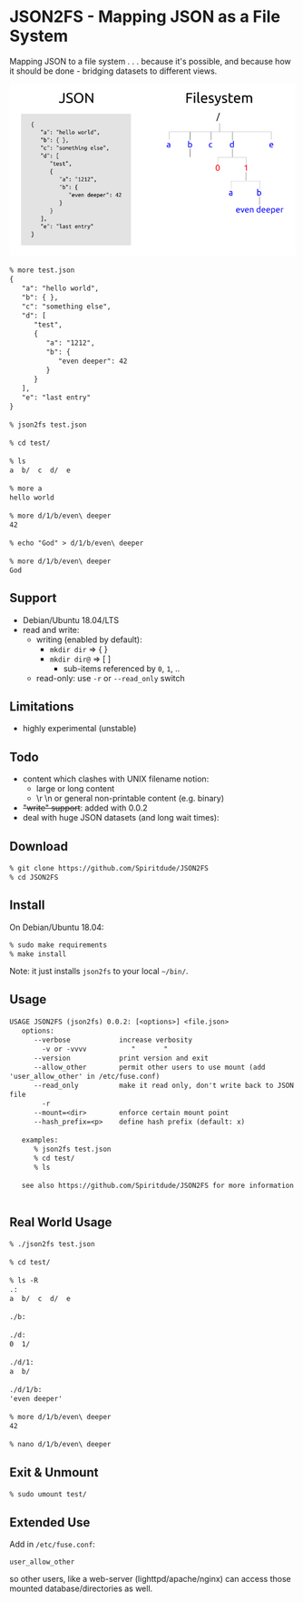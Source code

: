 # JSON2FS - Mapping JSON as a File System

Mapping JSON to a file system . . . because it's possible, and because how it should be done - bridging datasets to different views.

![JSON2FS Concept](images/json2fs-example.png)

```
% more test.json
{  
   "a": "hello world",
   "b": { },
   "c": "something else",
   "d": [
      "test",
      {  
         "a": "1212",
         "b": {
            "even deeper": 42
         }
      }
   ],
   "e": "last entry"
}

% json2fs test.json

% cd test/

% ls
a  b/  c  d/  e

% more a
hello world

% more d/1/b/even\ deeper
42

% echo "God" > d/1/b/even\ deeper

% more d/1/b/even\ deeper
God

```

## Support
- Debian/Ubuntu 18.04/LTS
- read and write:
  - writing (enabled by default):
    - `mkdir dir` => { }
    - `mkdir dir@` => [ ]
      - sub-items referenced by `0`, `1`, ..
  - read-only: use `-r` or `--read_only` switch

## Limitations
- highly experimental (unstable)

## Todo
- content which clashes with UNIX filename notion:
  - large or long content
  - \r \n or general non-printable content (e.g. binary)
- ~~"write" support~~: added with 0.0.2
- deal with huge JSON datasets (and long wait times):
  
## Download
```
% git clone https://github.com/Spiritdude/JSON2FS
% cd JSON2FS
```

## Install

On Debian/Ubuntu 18.04:
```
% sudo make requirements
% make install
```
Note: it just installs `json2fs` to your local `~/bin/`.

## Usage

```
USAGE JSON2FS (json2fs) 0.0.2: [<options>] <file.json>
   options:
      --verbose            increase verbosity
        -v or -vvvv           "       "
      --version            print version and exit
      --allow_other        permit other users to use mount (add 'user_allow_other' in /etc/fuse.conf)
      --read_only          make it read only, don't write back to JSON file
        -r 
      --mount=<dir>        enforce certain mount point
      --hash_prefix=<p>    define hash prefix (default: x)

   examples:
      % json2fs test.json
      % cd test/
      % ls 

   see also https://github.com/Spiritdude/JSON2FS for more information
   
```

## Real World Usage
```
% ./json2fs test.json

% cd test/

% ls -R
.:
a  b/  c  d/  e

./b:

./d:
0  1/

./d/1:
a  b/

./d/1/b:
'even deeper'

% more d/1/b/even\ deeper 
42

% nano d/1/b/even\ deeper
```

## Exit & Unmount
```
% sudo umount test/
```

## Extended Use

Add in `/etc/fuse.conf`:
```
user_allow_other
```

so other users, like a web-server (lighttpd/apache/nginx) can access those mounted database/directories as well.

